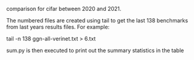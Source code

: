 comparison for cifar between 2020 and 2021.
 
The numbered files are created using tail to get the last 138 benchmarks from last years results files. For example:

tail -n 138 ggn-all-verinet.txt > 6.txt

sum.py is then executed to print out the summary statistics in the table
